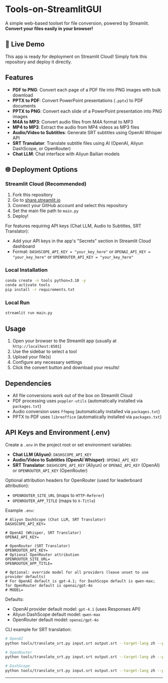 # Tools-on-StreamlitGUI

A simple web-based toolset for file conversion, powered by Streamlit.  
**Convert your files easily in your browser!**

## 🚀 Live Demo

This app is ready for deployment on Streamlit Cloud! Simply fork this repository and deploy it directly.

## Features

- **PDF to PNG**: Convert each page of a PDF file into PNG images with bulk download
- **PPTX to PDF**: Convert PowerPoint presentations (`.pptx`) to PDF documents
- **PPTX to PNG**: Convert each slide of a PowerPoint presentation into PNG images
- **M4A to MP3**: Convert audio files from M4A format to MP3
- **MP4 to MP3**: Extract the audio from MP4 videos as MP3 files
- **Audio/Video to Subtitles**: Generate SRT subtitles using OpenAI Whisper API
- **SRT Translator**: Translate subtitle files using AI (OpenAI, Aliyun DashScope, or OpenRouter)
- **Chat LLM**: Chat interface with Aliyun Bailian models

## 🌐 Deployment Options

### Streamlit Cloud (Recommended)

1. Fork this repository
2. Go to [share.streamlit.io](https://share.streamlit.io)
3. Connect your GitHub account and select this repository
4. Set the main file path to `main.py`
5. Deploy!

For features requiring API keys (Chat LLM, Audio to Subtitles, SRT Translator):

- Add your API keys in the app's "Secrets" section in Streamlit Cloud dashboard
- Format: `DASHSCOPE_API_KEY = "your_key_here"` or `OPENAI_API_KEY = "your_key_here"` or `OPENROUTER_API_KEY = "your_key_here"`

### Local Installation

```bash
conda create -n tools python=3.10 -y
conda activate tools
pip install -r requirements.txt
```

### Local Run

```bash
streamlit run main.py
```

## Usage

1. Open your browser to the Streamlit app (usually at `http://localhost:8501`)
2. Use the sidebar to select a tool
3. Upload your file(s)
4. Configure any necessary settings
5. Click the convert button and download your results!

## Dependencies

- All file conversions work out of the box on Streamlit Cloud
- PDF processing uses `poppler-utils` (automatically installed via `packages.txt`)
- Audio conversion uses `ffmpeg` (automatically installed via `packages.txt`)
- PPTX to PDF uses `libreoffice` (automatically installed via `packages.txt`)

## API Keys and Environment (.env)

Create a `.env` in the project root or set environment variables:

- **Chat LLM (Aliyun)**: `DASHSCOPE_API_KEY`
- **Audio/Video to Subtitles (OpenAI Whisper)**: `OPENAI_API_KEY`
- **SRT Translator**: `DASHSCOPE_API_KEY` (Aliyun) or `OPENAI_API_KEY` (OpenAI) or `OPENROUTER_API_KEY` (OpenRouter)

Optional attribution headers for OpenRouter (used for leaderboard attribution):

- `OPENROUTER_SITE_URL` (maps to `HTTP-Referer`)
- `OPENROUTER_APP_TITLE` (maps to `X-Title`)

Example `.env`:

```env
# Aliyun DashScope (Chat LLM, SRT Translator)
DASHSCOPE_API_KEY=

# OpenAI (Whisper, SRT Translator)
OPENAI_API_KEY=

# OpenRouter (SRT Translator)
OPENROUTER_API_KEY=
# Optional OpenRouter attribution
OPENROUTER_SITE_URL=
OPENROUTER_APP_TITLE=

# Optional: override model for all providers (leave unset to use provider defaults)
# For OpenAI default is gpt-4.1; for DashScope default is qwen-max; for OpenRouter default is openai/gpt-4o
# MODEL=
```

Defaults:

- OpenAI provider default model: `gpt-4.1` (uses Responses API)
- Aliyun DashScope default model: `qwen-max`
- OpenRouter default model: `openai/gpt-4o`

CLI example for SRT translation:

```sh
# OpenAI
python tools/translate_srt.py input.srt output.srt --target-lang zh --provider openai --model gpt-4.1 --workers 5

# OpenRouter
python tools/translate_srt.py input.srt output.srt --target-lang zh --provider openrouter --model openai/gpt-4o --workers 5

# DashScope
python tools/translate_srt.py input.srt output.srt --target-lang zh --provider dashscope --model qwen-max --workers 5
```

---
